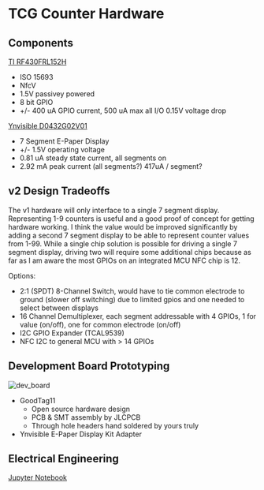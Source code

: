 # TCG Counter Hardware

## Components

[TI RF430FRL152H](https://www.ti.com/lit/ds/symlink/rf430frl152h.pdf?ts=1718074976833&ref_url=https%253A%252F%252Fwww.ti.com%252Fproduct%252FRF430FRL152H)
- ISO 15693
- NfcV
- 1.5V passivey powered
- 8 bit GPIO
- +/- 400 uA GPIO current, 500 uA max all I/O 0.15V voltage drop

[Ynvisible D0432G02V01](https://assets-global.website-files.com/5f7f21e12602d912658dce12/62207f04e89fc72369fa582a_D0432G02V01-V1.0.pdf)
- 7 Segment E-Paper Display
- +/- 1.5V operating voltage
- 0.81 uA steady state current, all segments on
- 2.92 mA peak current (all segments?) 417uA / segment?

## v2 Design Tradeoffs

The v1 hardware will only interface to a single 7 segment display. Representing 1-9 counters is useful and a good proof of concept for getting hardware working. I think the value would be improved significantly by adding a second 7 segment display to be able to represent counter values from 1-99. While a single chip solution is possible for driving a single 7 segment display, driving two will require some additional chips because as far as I am aware the most GPIOs on an integrated MCU NFC chip is 12. 

Options:
- 2:1 (SPDT) 8-Channel Switch, would have to tie common electrode to ground (slower off switching) due to limited gpios and one needed to select between displays
- 16 Channel Demultiplexer, each segment addressable with 4 GPIOs, 1 for value (on/off), one for common electrode (on/off)
- I2C GPIO Expander (TCAL9539)
- NFC I2C to general MCU with > 14 GPIOs

## Development Board Prototyping

![dev_board](https://github.com/user-attachments/assets/842c668a-7c41-4d38-ab9c-c0872c784d76)

- GoodTag11
  - Open source hardware design
  - PCB & SMT assembly by JLCPCB
  - Through hole headers hand soldered by yours truly
- Ynvisible E-Paper Display Kit Adapter

## Electrical Engineering

[Jupyter Notebook](display.ipynb)